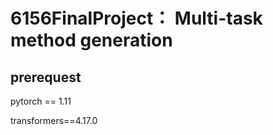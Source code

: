 # 6156FinalProject： Multi-task method generation

## prerequest
pytorch == 1.11

transformers==4.17.0
